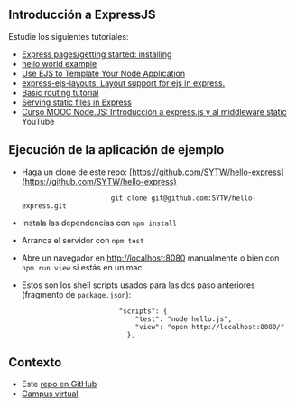 ## Introducción a ExpressJS

Estudie los siguientes tutoriales:

* [Express pages/getting started: installing](http://expressjs.com/starter/installing.html)
* [hello world example](http://expressjs.com/starter/hello-world.html)
* [Use EJS to Template Your Node Application](https://scotch.io/tutorials/use-ejs-to-template-your-node-application)
* [express-ejs-layouts: Layout support for ejs in express.](https://www.npmjs.com/package/express-ejs-layouts)
* [Basic routing tutorial](http://expressjs.com/starter/basic-routing.html)
* [Serving static files in Express](http://expressjs.com/starter/static-files.html)
* [Curso MOOC Node.JS: Introducción a express.js y al middleware static](https://www.youtube.com/watch?v=Am6v7apaTkI&feature=youtu.be) YouTube

<!---
* [Express pages/getting started: generator](http://expressjs.com/starter/generator.html)
-->

## Ejecución de la aplicación de ejemplo

* Haga un clone de este repo: [https://github.com/SYTW/hello-express](https://github.com/SYTW/hello-express)

                            git clone git@github.com:SYTW/hello-express.git

* Instala las dependencias con `npm install`
* Arranca el servidor con `npm test`

* Abre un navegador en [http://localhost:8080](http://localhost:8080) manualmente o bien con `npm run view`
si estás en un mac

* Estos son los shell scripts usados para las dos paso anteriores (fragmento de `package.json`):

                              "scripts": {
                                  "test": "node hello.js",
                                  "view": "open http://localhost:8080/"
                                },
## Contexto

* Este [repo en GitHub](https://github.com/SYTW/hello-express)
* [Campus virtual](https://campusvirtual.ull.es/)
